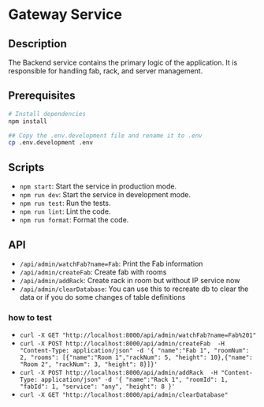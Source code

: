 # Gateway Service

## Description

The Backend service contains the primary logic of the application. It is responsible for handling fab, rack, and server management. 

## Prerequisites

```bash
# Install dependencies
npm install

## Copy the .env.development file and rename it to .env
cp .env.development .env
```

## Scripts

- `npm start`: Start the service in production mode.
- `npm run dev`: Start the service in development mode.
- `npm run test`: Run the tests.
- `npm run lint`: Lint the code.
- `npm run format`: Format the code.

## API


- `/api/admin/watchFab?name=Fab`: Print the Fab information
- `/api/admin/createFab`: Create fab with rooms
- `/api/admin/addRack`: Create rack in room but without IP service now
- `/api/admin/clearDatabase`: You can use this to recreate db to clear the data or if you do some changes of table definitions


### how to test 


- `curl -X GET "http://localhost:8000/api/admin/watchFab?name=Fab%201"`
- `curl -X POST http://localhost:8000/api/admin/createFab  -H "Content-Type: application/json" -d '{ "name":"Fab 1", "roomNum": 2, "rooms": [{"name":"Room 1","rackNum": 5, "height": 10},{"name": "Room 2", "rackNum": 3, "height": 8}]}'`
- `curl -X POST http://localhost:8000/api/admin/addRack  -H "Content-Type: application/json" -d '{ "name":"Rack 1", "roomId": 1, "fabId": 1, "service": "any", "height": 8 }'`
- `curl -X GET "http://localhost:8000/api/admin/clearDatabase"`